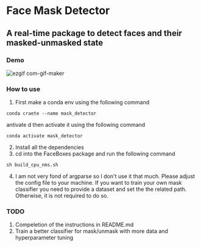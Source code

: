 # Face Mask Detector
## A real-time package to detect faces and their masked-unmasked state

### Demo
![ezgif com-gif-maker](https://user-images.githubusercontent.com/79300456/173221443-bd2f719d-18b4-47ea-ad67-e00ad917d638.gif)

### How to use
1. First make a conda env using the following command
```
conda craete --name mask_detector
```
antivate d then activate it using the following command
```
conda activate mask_detector
```
2. Install all the dependencies
3. cd into the FaceBoxes package and run the following command
```
sh build_cpu_nms.sh 
```
4. I am not very fond of argparse so I don't use it that much. Please adjust the config file to your machine. If you want to train your own mask classifier you need to provide a dataset and set the the related path. Otherwise, it is not required to do so.

### TODO
1. Compeletion of the instructions in README.md
2. Train a better classifier for mask/unmask with more data and hyperparameter tuning



